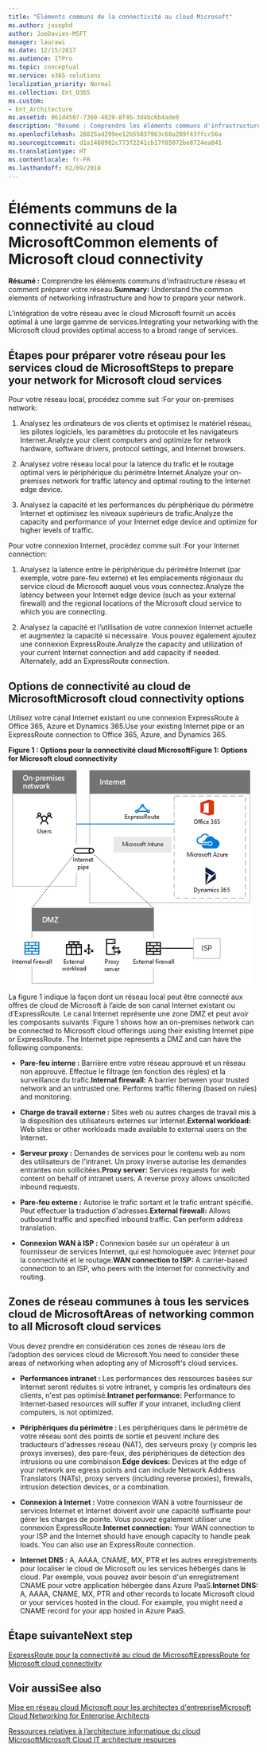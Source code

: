 ```yaml
---
title: "Éléments communs de la connectivité au cloud Microsoft"
ms.author: josephd
author: JoeDavies-MSFT
manager: laurawi
ms.date: 12/15/2017
ms.audience: ITPro
ms.topic: conceptual
ms.service: o365-solutions
localization_priority: Normal
ms.collection: Ent_O365
ms.custom:
- Ent_Architecture
ms.assetid: 061d4507-7360-4029-8f4b-3d4bc6b4ade0
description: "Résumé : Comprendre les éléments communs d'infrastructure réseau et comment préparer votre réseau."
ms.openlocfilehash: 28825ad299ee12b55037963c68a289f43ffcc56a
ms.sourcegitcommit: d1a1480982c773f2241cb17f85072be8724ea841
ms.translationtype: HT
ms.contentlocale: fr-FR
ms.lasthandoff: 02/09/2018
---
```

# <a name="common-elements-of-microsoft-cloud-connectivity"></a><span data-ttu-id="d7f98-103">Éléments communs de la connectivité au cloud Microsoft</span><span class="sxs-lookup"><span data-stu-id="d7f98-103">Common elements of Microsoft cloud connectivity</span></span>

 <span data-ttu-id="d7f98-104">**Résumé :** Comprendre les éléments communs d'infrastructure réseau et comment préparer votre réseau.</span><span class="sxs-lookup"><span data-stu-id="d7f98-104">**Summary:** Understand the common elements of networking infrastructure and how to prepare your network.</span></span>
  
<span data-ttu-id="d7f98-105">L’intégration de votre réseau avec le cloud Microsoft fournit un accès optimal à une large gamme de services.</span><span class="sxs-lookup"><span data-stu-id="d7f98-105">Integrating your networking with the Microsoft cloud provides optimal access to a broad range of services.</span></span>
  
## <a name="steps-to-prepare-your-network-for-microsoft-cloud-services"></a><span data-ttu-id="d7f98-106">Étapes pour préparer votre réseau pour les services cloud de Microsoft</span><span class="sxs-lookup"><span data-stu-id="d7f98-106">Steps to prepare your network for Microsoft cloud services</span></span>
<span data-ttu-id="d7f98-107"><a name="steps"> </a></span><span class="sxs-lookup"><span data-stu-id="d7f98-107"><a name="steps"> </a></span></span>

<span data-ttu-id="d7f98-108">Pour votre réseau local, procédez comme suit :</span><span class="sxs-lookup"><span data-stu-id="d7f98-108">For your on-premises network:</span></span>
  
1. <span data-ttu-id="d7f98-109">Analysez les ordinateurs de vos clients et optimisez le matériel réseau, les pilotes logiciels, les paramètres du protocole et les navigateurs Internet.</span><span class="sxs-lookup"><span data-stu-id="d7f98-109">Analyze your client computers and optimize for network hardware, software drivers, protocol settings, and Internet browsers.</span></span>
    
2. <span data-ttu-id="d7f98-110">Analysez votre réseau local pour la latence du trafic et le routage optimal vers le périphérique du périmètre Internet.</span><span class="sxs-lookup"><span data-stu-id="d7f98-110">Analyze your on-premises network for traffic latency and optimal routing to the Internet edge device.</span></span>
    
3. <span data-ttu-id="d7f98-111">Analysez la capacité et les performances du périphérique du périmètre Internet et optimisez les niveaux supérieurs de trafic.</span><span class="sxs-lookup"><span data-stu-id="d7f98-111">Analyze the capacity and performance of your Internet edge device and optimize for higher levels of traffic.</span></span>
    
<span data-ttu-id="d7f98-112">Pour votre connexion Internet, procédez comme suit :</span><span class="sxs-lookup"><span data-stu-id="d7f98-112">For your Internet connection:</span></span>
  
1. <span data-ttu-id="d7f98-113">Analysez la latence entre le périphérique du périmètre Internet (par exemple, votre pare-feu externe) et les emplacements régionaux du service cloud de Microsoft auquel vous vous connectez.</span><span class="sxs-lookup"><span data-stu-id="d7f98-113">Analyze the latency between your Internet edge device (such as your external firewall) and the regional locations of the Microsoft cloud service to which you are connecting.</span></span>
    
2. <span data-ttu-id="d7f98-p101">Analysez la capacité et l’utilisation de votre connexion Internet actuelle et augmentez la capacité si nécessaire. Vous pouvez également ajoutez une connexion ExpressRoute.</span><span class="sxs-lookup"><span data-stu-id="d7f98-p101">Analyze the capacity and utilization of your current Internet connection and add capacity if needed. Alternately, add an ExpressRoute connection.</span></span>
    
## <a name="microsoft-cloud-connectivity-options"></a><span data-ttu-id="d7f98-116">Options de connectivité au cloud de Microsoft</span><span class="sxs-lookup"><span data-stu-id="d7f98-116">Microsoft cloud connectivity options</span></span>
<span data-ttu-id="d7f98-117"><a name="steps"> </a></span><span class="sxs-lookup"><span data-stu-id="d7f98-117"><a name="steps"> </a></span></span>

<span data-ttu-id="d7f98-118">Utilisez votre canal Internet existant ou une connexion ExpressRoute à Office 365, Azure et Dynamics 365.</span><span class="sxs-lookup"><span data-stu-id="d7f98-118">Use your existing Internet pipe or an ExpressRoute connection to Office 365, Azure, and Dynamics 365.</span></span>
  
<span data-ttu-id="d7f98-119">**Figure 1 : Options pour la connectivité cloud Microsoft**</span><span class="sxs-lookup"><span data-stu-id="d7f98-119">**Figure 1: Options for Microsoft cloud connectivity**</span></span>

![Figure 1 :  options pour la connectivité cloud Microsoft](images/Network_Poster/CommonElements.png)

  
<span data-ttu-id="d7f98-p102">La figure 1 indique la façon dont un réseau local peut être connecté aux offres de cloud de Microsoft à l’aide de son canal Internet existant ou d’ExpressRoute. Le canal Internet représente une zone DMZ et peut avoir les composants suivants :</span><span class="sxs-lookup"><span data-stu-id="d7f98-p102">Figure 1 shows how an on-premises network can be connected to Microsoft cloud offerings using their existing Internet pipe or ExpressRoute. The Internet pipe represents a DMZ and can have the following components:</span></span>
  
- <span data-ttu-id="d7f98-p103">**Pare-feu interne :** Barrière entre votre réseau approuvé et un réseau non approuvé. Effectue le filtrage (en fonction des règles) et la surveillance du trafic.</span><span class="sxs-lookup"><span data-stu-id="d7f98-p103">**Internal firewall:** A barrier between your trusted network and an untrusted one. Performs traffic filtering (based on rules) and monitoring.</span></span>
    
- <span data-ttu-id="d7f98-125">**Charge de travail externe :** Sites web ou autres charges de travail mis à la disposition des utilisateurs externes sur Internet.</span><span class="sxs-lookup"><span data-stu-id="d7f98-125">**External workload:** Web sites or other workloads made available to external users on the Internet.</span></span>
    
- <span data-ttu-id="d7f98-p104">**Serveur proxy :** Demandes de services pour le contenu web au nom des utilisateurs de l'intranet. Un proxy inverse autorise les demandes entrantes non sollicitées.</span><span class="sxs-lookup"><span data-stu-id="d7f98-p104">**Proxy server:** Services requests for web content on behalf of intranet users. A reverse proxy allows unsolicited inbound requests.</span></span>
    
- <span data-ttu-id="d7f98-p105">**Pare-feu externe :** Autorise le trafic sortant et le trafic entrant spécifié. Peut effectuer la traduction d'adresses.</span><span class="sxs-lookup"><span data-stu-id="d7f98-p105">**External firewall:** Allows outbound traffic and specified inbound traffic. Can perform address translation.</span></span>
    
- <span data-ttu-id="d7f98-130">**Connexion WAN à ISP :** Connexion basée sur un opérateur à un fournisseur de services Internet, qui est homologuée avec Internet pour la connectivité et le routage.</span><span class="sxs-lookup"><span data-stu-id="d7f98-130">**WAN connection to ISP:** A carrier-based connection to an ISP, who peers with the Internet for connectivity and routing.</span></span>
    
## <a name="areas-of-networking-common-to-all-microsoft-cloud-services"></a><span data-ttu-id="d7f98-131">Zones de réseau communes à tous les services cloud de Microsoft</span><span class="sxs-lookup"><span data-stu-id="d7f98-131">Areas of networking common to all Microsoft cloud services</span></span>
<span data-ttu-id="d7f98-132"><a name="steps"> </a></span><span class="sxs-lookup"><span data-stu-id="d7f98-132"><a name="steps"> </a></span></span>

<span data-ttu-id="d7f98-133">Vous devez prendre en considération ces zones de réseau lors de l’adoption des services cloud de Microsoft.</span><span class="sxs-lookup"><span data-stu-id="d7f98-133">You need to consider these areas of networking when adopting any of Microsoft's cloud services.</span></span>
  
- <span data-ttu-id="d7f98-134">**Performances intranet :** Les performances des ressources basées sur Internet seront réduites si votre intranet, y compris les ordinateurs des clients, n'est pas optimisé.</span><span class="sxs-lookup"><span data-stu-id="d7f98-134">**Intranet performance:** Performance to Internet-based resources will suffer if your intranet, including client computers, is not optimized.</span></span>
    
- <span data-ttu-id="d7f98-135">**Périphériques du périmètre :** Les périphériques dans le périmètre de votre réseau sont des points de sortie et peuvent inclure des traducteurs d'adresses réseau (NAT), des serveurs proxy (y compris les proxys inverses), des pare-feux, des périphériques de détection des intrusions ou une combinaison.</span><span class="sxs-lookup"><span data-stu-id="d7f98-135">**Edge devices:** Devices at the edge of your network are egress points and can include Network Address Translators (NATs), proxy servers (including reverse proxies), firewalls, intrusion detection devices, or a combination.</span></span>
    
- <span data-ttu-id="d7f98-p106">**Connexion à Internet :** Votre connexion WAN à votre fournisseur de services Internet et Internet doivent avoir une capacité suffisante pour gérer les charges de pointe. Vous pouvez également utiliser une connexion ExpressRoute.</span><span class="sxs-lookup"><span data-stu-id="d7f98-p106">**Internet connection:** Your WAN connection to your ISP and the Internet should have enough capacity to handle peak loads. You can also use an ExpressRoute connection.</span></span>
    
- <span data-ttu-id="d7f98-p107">**Internet DNS :** A, AAAA, CNAME, MX, PTR et les autres enregistrements pour localiser le cloud de Microsoft ou les services hébergés dans le cloud. Par exemple, vous pouvez avoir besoin d'un enregistrement CNAME pour votre application hébergée dans Azure PaaS.</span><span class="sxs-lookup"><span data-stu-id="d7f98-p107">**Internet DNS:** A, AAAA, CNAME, MX, PTR and other records to locate Microsoft cloud or your services hosted in the cloud. For example, you might need a CNAME record for your app hosted in Azure PaaS.</span></span>
    

## <a name="next-step"></a><span data-ttu-id="d7f98-140">Étape suivante</span><span class="sxs-lookup"><span data-stu-id="d7f98-140">Next step</span></span>

[<span data-ttu-id="d7f98-141">ExpressRoute pour la connectivité au cloud de Microsoft</span><span class="sxs-lookup"><span data-stu-id="d7f98-141">ExpressRoute for Microsoft cloud connectivity</span></span>](expressroute-for-microsoft-cloud-connectivity.md)

## <a name="see-also"></a><span data-ttu-id="d7f98-142">Voir aussi</span><span class="sxs-lookup"><span data-stu-id="d7f98-142">See also</span></span>

<span data-ttu-id="d7f98-143"><a name="steps"> </a></span><span class="sxs-lookup"><span data-stu-id="d7f98-143"></span></span>

[<span data-ttu-id="d7f98-144">Mise en réseau cloud Microsoft pour les architectes d'entreprise</span><span class="sxs-lookup"><span data-stu-id="d7f98-144">Microsoft Cloud Networking for Enterprise Architects</span></span>](microsoft-cloud-networking-for-enterprise-architects.md)
  
[<span data-ttu-id="d7f98-145">Ressources relatives à l’architecture informatique du cloud Microsoft</span><span class="sxs-lookup"><span data-stu-id="d7f98-145">Microsoft Cloud IT architecture resources</span></span>](microsoft-cloud-it-architecture-resources.md)


